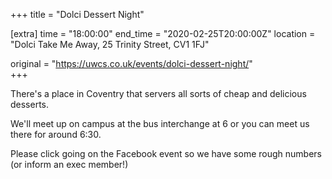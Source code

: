 +++
title = "Dolci Dessert Night"

[extra]
time = "18:00:00"
end_time = "2020-02-25T20:00:00Z"
location = "Dolci Take Me Away, 25 Trinity Street, CV1 1FJ"

original = "https://uwcs.co.uk/events/dolci-dessert-night/"    
+++

There's a place in Coventry that servers all sorts of cheap and delicious desserts.

We'll meet up on campus at the bus interchange at 6 or you can meet us there for around 6:30.

Please click going on the Facebook event so we have some rough numbers (or inform an exec member\!)

